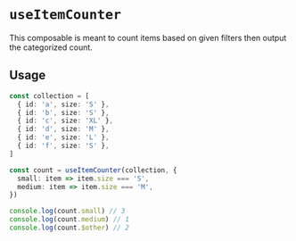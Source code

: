 # `useItemCounter`

This composable is meant to count items based on given filters then output the categorized count.

## Usage

```typescript
const collection = [
  { id: 'a', size: 'S' },
  { id: 'b', size: 'S' },
  { id: 'c', size: 'XL' },
  { id: 'd', size: 'M' },
  { id: 'e', size: 'L' },
  { id: 'f', size: 'S' },
]

const count = useItemCounter(collection, {
  small: item => item.size === 'S',
  medium: item => item.size === 'M',
})

console.log(count.small) // 3
console.log(count.medium) // 1
console.log(count.$other) // 2
```
